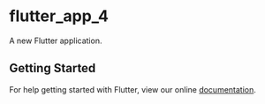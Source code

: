 # flutter_app_4

A new Flutter application.

## Getting Started

For help getting started with Flutter, view our online
[documentation](https://flutter.io/).
